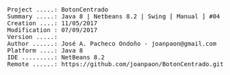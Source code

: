 <pre>
Project .....: BotonCentrado
Summary .....: Java 8 | Netbeans 8.2 | Swing [ Manual ] #04
Creation ....: 11/05/2017
Modification : 07/09/2017
Version .....: 
Author ......: José A. Pacheco Ondoño - joanpaon@gmail.com
Platform ....: Java 8
IDE .........: NetBeans 8.2
Remote ......: https://github.com/joanpaon/BotonCentrado.git
</pre>
